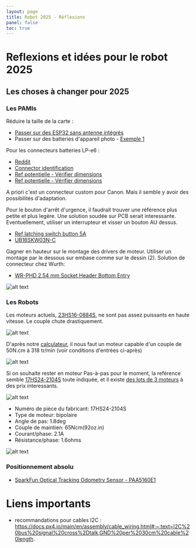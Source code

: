 ```yaml
---
layout: page
title: Robot 2025 - Rèflexions
panel: false
toc: true
---
```


# Reflexions et idées pour le robot 2025

## Les choses à changer pour 2025 

### Les PAMIs 

Réduire la taille de la carte :

- [Passer sur des ESP32 sans antenne intégrés](https://www.mouser.fr/ProductDetail/Espressif-Systems/ESP32-S3-WROOM-1U-N16R2?qs=Li%252BoUPsLEntVNO2wkikhdA%3D%3D)
- Passer sur des batteries d'appareil photo - [Exemple 1](https://www.amazon.fr/ENEGON-LP-E6NH-Batteries-Rechange-Compatible/dp/B08R8FH3NJ/ref=sr_1_8?__mk_fr_FR=ÅMÅŽÕÑ&crid=VXUFGA2MASML&dib=eyJ2IjoiMSJ9.bdRtNROjCfEbG8Ip4GixMXPXzECKBdjD-O145UZNbSJi3E9qiUzNdkhh3nrkxa6vzE1OaydhoebICsUA3LpAGBzxsePq0jWkyUz257v45bIrXDjgWQF2XHNSWMLgY6OBlnLQv0alowaDaTVj39x42aPJvqqIssAWQN1qVacNpN_YqQbl_1QT0OuoTAywf7ZklNMBwMkVxuAfmGo4Nl71NiRNxynbkhswrf02y97yOpSFYnyDSWKqjNrYw3dBFsbqpIRuu7oWainc3KBwq2lTWtAwlBotwCV_8r_VEIcvVA4._RmGu8ATVesv_flToQE84E6378el4fXW_YNyEEsczbA&dib_tag=se&keywords=lp-e6nh+USB&qid=1715621745&sprefix=lp-e6nh+usb%2Caps%2C118&sr=8-8)

Pour les connecteurs batteries LP-e6 :

- [Reddit](https://www.reddit.com/r/AskElectronics/comments/17p4tr1/lpe6_charger_pins/)
- [Connector identification](https://connectorbook.com/identification.html)
- [Ref potentielle - Vérifier dimensions](https://fr.aliexpress.com/item/1005005245234469.html?gatewayAdapt=glo2fra)
- [Ref potentielle - Vérifier dimensions](https://fr.aliexpress.com/item/1005004845618508.html?spm=a2g0o.productlist.main.19.5ff05880aZnsjo&algo_pvid=4a7a5daa-ca5e-4170-8a23-474c202b7fad&algo_exp_id=4a7a5daa-ca5e-4170-8a23-474c202b7fad-9&pdp_npi=4%40dis%21EUR%215.26%214.47%21%21%215.56%214.73%21%40210388c917171411317987485ebd48%2112000030719342686%21sea%21FR%212164625422%21&curPageLogUid=YeS47cgkw0Xp&utparam-url=scene%3Asearch%7Cquery_from%3A)

A priori c'est un connecteur custom pour Canon. Mais il semble y avoir des possibilités d'adaptation.

Pour le bouton d'arrêt d'urgence, il faudrait trouver une référence plus petite et plus legère. Une solution soudée sur PCB serait interessante. Eventuellement, utiliser un interrupteur et visser un bouton AU dessus. 

- [Ref latching switch button 5A](https://befr.rs-online.com/web/p/push-button-switches/1251684)
- [UB16SKW03N-C](https://www.digikey.fr/fr/products/detail/nkk-switches/UB16SKW03N-C/1057030?s=N4IgTCBcDaIKoCECMA2AygaQOoAYDMAcgLQDCIAugL5A)

Gagner en hauteur sur le montage des drivers de moteur. Utiliser un montage par le dessous sur embase comme sur le dessin (2). Solution de connecteur chez Wurth:

- [WR-PHD 2.54 mm Socket Header Bottom Entry](https://www.we-online.com/en/components/products/PHD_2_54_SOCKET_HEADER_BOTTOM_ENTRY_6130XX15721)

![alt text](MicrosoftWhiteboard_20240531_172543.png)

### Les Robots

Les moteurs actuels, [23HS16-0884S](https://www.omc-stepperonline.com/fr/nema-23-bipolaire-1-8deg-0-6nm-85oz-in-0-88a-6-6v-57x57x41mm-4-fils-23hs16-0884s), ne sont pas assez puissants en haute vitesse. Le couple chute drastiquement. 

![alt text](nema23curve.png)

D'après notre [calculateur](https://makerspace-amiens.fr/pages/calculateur-moteur-robot/), il nous faut un moteur capable d'un couple de 50N.cm à 318 tr/min (voir conditions d'entrées ci-après) 

![alt text](calculmoteur.png)

Si on souhaite rester en moteur Pas-à-pas pour le moment, la reférence semble [17HS24-2104S](https://www.omc-stepperonline.com/fr/nema-17-bipolar-1-8deg-65ncm-92oz-in-2-1a-3-36v-42x42x60mm-4-wires-17hs24-2104s) toute indiquée, et il existe [des lots de 3 moteurs](https://www.omc-stepperonline.com/fr/3-pcs-nema-17-bipolar-1-8deg-65ncm-92oz-in-2-1a-3-36v-42x42x60mm-4-wires-3-17hs24-2104s) à des prix interessants.

![alt text](17HS24-2104S.png)

- Numéro de pièce du fabricant: 17HS24-2104S
- Type de moteur: bipolaire
- Angle de pas: 1.8deg
- Couple de maintien: 65Ncm(92oz.in)
- Courant/phase: 2.1A
- Résistance/phase: 1.6ohms

![alt text](couplemoteurnema17.png)

### Positionnement absolu

- [SparkFun Optical Tracking Odometry Sensor - PAA5160E1](https://www.sparkfun.com/products/24904)

# Liens importants

- recommandations pour cables I2C : https://docs.px4.io/main/en/assembly/cable_wiring.html#:~:text=I2C%20bus%20signal%20cross%2Dtalk,GND%20per%2030cm%20cable%20length.